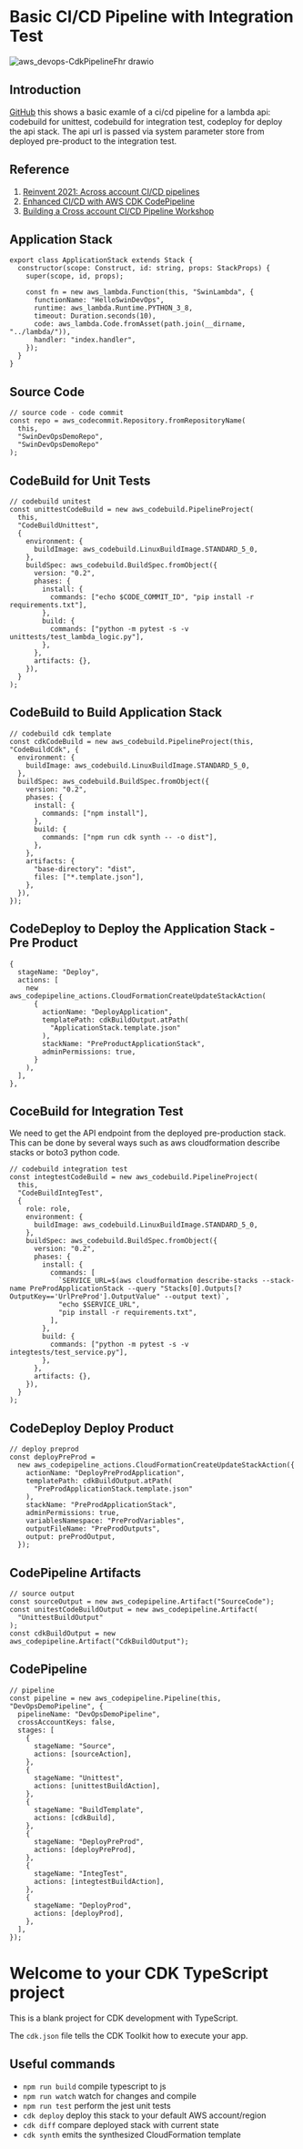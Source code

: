 # Basic CI/CD Pipeline with Integration Test

![aws_devops-CdkPipelineFhr drawio](https://user-images.githubusercontent.com/20411077/176831848-b72a6d3c-8958-496c-a0ad-151f10a96c9d.png)

## Introduction

[GitHub](https://github.com/entest-hai/cicd-integration-test) this shows a basic examle of a ci/cd pipeline for a lambda api: codebuild for unittest, codebuild for integration test, codeploy for deploy the api stack. The api url is passed via system parameter store from deployed pre-product to the integration test.

## Reference

1. [Reinvent 2021: Across account CI/CD pipelines](https://www.youtube.com/watch?v=AF-pSRSGNks)
2. [Enhanced CI/CD with AWS CDK CodePipeline](https://www.youtube.com/watch?v=1ps0Wh19MHQ)
3. [Building a Cross account CI/CD Pipeline Workshop](https://catalog.us-east-1.prod.workshops.aws/workshops/00bc829e-fd7c-4204-9da1-faea3cf8bd88/en-US)

## Application Stack

```tsx
export class ApplicationStack extends Stack {
  constructor(scope: Construct, id: string, props: StackProps) {
    super(scope, id, props);

    const fn = new aws_lambda.Function(this, "SwinLambda", {
      functionName: "HelloSwinDevOps",
      runtime: aws_lambda.Runtime.PYTHON_3_8,
      timeout: Duration.seconds(10),
      code: aws_lambda.Code.fromAsset(path.join(__dirname, "../lambda/")),
      handler: "index.handler",
    });
  }
}
```

## Source Code

```tsx
// source code - code commit
const repo = aws_codecommit.Repository.fromRepositoryName(
  this,
  "SwinDevOpsDemoRepo",
  "SwinDevOpsDemoRepo"
);
```

## CodeBuild for Unit Tests

```tsx
// codebuild unitest
const unittestCodeBuild = new aws_codebuild.PipelineProject(
  this,
  "CodeBuildUnittest",
  {
    environment: {
      buildImage: aws_codebuild.LinuxBuildImage.STANDARD_5_0,
    },
    buildSpec: aws_codebuild.BuildSpec.fromObject({
      version: "0.2",
      phases: {
        install: {
          commands: ["echo $CODE_COMMIT_ID", "pip install -r requirements.txt"],
        },
        build: {
          commands: ["python -m pytest -s -v unittests/test_lambda_logic.py"],
        },
      },
      artifacts: {},
    }),
  }
);
```

## CodeBuild to Build Application Stack

```tsx
// codebuild cdk template
const cdkCodeBuild = new aws_codebuild.PipelineProject(this, "CodeBuildCdk", {
  environment: {
    buildImage: aws_codebuild.LinuxBuildImage.STANDARD_5_0,
  },
  buildSpec: aws_codebuild.BuildSpec.fromObject({
    version: "0.2",
    phases: {
      install: {
        commands: ["npm install"],
      },
      build: {
        commands: ["npm run cdk synth -- -o dist"],
      },
    },
    artifacts: {
      "base-directory": "dist",
      files: ["*.template.json"],
    },
  }),
});
```

## CodeDeploy to Deploy the Application Stack - Pre Product

```tsx
{
  stageName: "Deploy",
  actions: [
    new aws_codepipeline_actions.CloudFormationCreateUpdateStackAction(
      {
        actionName: "DeployApplication",
        templatePath: cdkBuildOutput.atPath(
          "ApplicationStack.template.json"
        ),
        stackName: "PreProductApplicationStack",
        adminPermissions: true,
      }
    ),
  ],
},
```

## CoceBuild for Integration Test

We need to get the API endpoint from the deployed pre-production stack. This can be done by several ways such as aws cloudformation describe stacks or boto3 python code.

```tsx
// codebuild integration test
const integtestCodeBuild = new aws_codebuild.PipelineProject(
  this,
  "CodeBuildIntegTest",
  {
    role: role,
    environment: {
      buildImage: aws_codebuild.LinuxBuildImage.STANDARD_5_0,
    },
    buildSpec: aws_codebuild.BuildSpec.fromObject({
      version: "0.2",
      phases: {
        install: {
          commands: [
            `SERVICE_URL=$(aws cloudformation describe-stacks --stack-name PreProdApplicationStack --query "Stacks[0].Outputs[?OutputKey=='UrlPreProd'].OutputValue" --output text)`,
            "echo $SERVICE_URL",
            "pip install -r requirements.txt",
          ],
        },
        build: {
          commands: ["python -m pytest -s -v integtests/test_service.py"],
        },
      },
      artifacts: {},
    }),
  }
);
```

## CodeDeploy Deploy Product

```tsx
// deploy preprod
const deployPreProd =
  new aws_codepipeline_actions.CloudFormationCreateUpdateStackAction({
    actionName: "DeployPreProdApplication",
    templatePath: cdkBuildOutput.atPath(
      "PreProdApplicationStack.template.json"
    ),
    stackName: "PreProdApplicationStack",
    adminPermissions: true,
    variablesNamespace: "PreProdVariables",
    outputFileName: "PreProdOutputs",
    output: preProdOutput,
  });
```

## CodePipeline Artifacts

```tsx
// source output
const sourceOutput = new aws_codepipeline.Artifact("SourceCode");
const unitestCodeBuildOutput = new aws_codepipeline.Artifact(
  "UnittestBuildOutput"
);
const cdkBuildOutput = new aws_codepipeline.Artifact("CdkBuildOutput");
```

## CodePipeline

```tsx
// pipeline
const pipeline = new aws_codepipeline.Pipeline(this, "DevOpsDemoPipeline", {
  pipelineName: "DevOpsDemoPipeline",
  crossAccountKeys: false,
  stages: [
    {
      stageName: "Source",
      actions: [sourceAction],
    },
    {
      stageName: "Unittest",
      actions: [unittestBuildAction],
    },
    {
      stageName: "BuildTemplate",
      actions: [cdkBuild],
    },
    {
      stageName: "DeployPreProd",
      actions: [deployPreProd],
    },
    {
      stageName: "IntegTest",
      actions: [integtestBuildAction],
    },
    {
      stageName: "DeployProd",
      actions: [deployProd],
    },
  ],
});
```

# Welcome to your CDK TypeScript project

This is a blank project for CDK development with TypeScript.

The `cdk.json` file tells the CDK Toolkit how to execute your app.

## Useful commands

- `npm run build` compile typescript to js
- `npm run watch` watch for changes and compile
- `npm run test` perform the jest unit tests
- `cdk deploy` deploy this stack to your default AWS account/region
- `cdk diff` compare deployed stack with current state
- `cdk synth` emits the synthesized CloudFormation template
